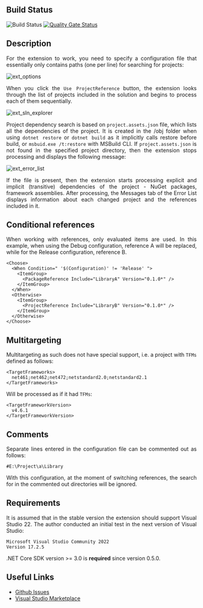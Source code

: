 ## Build Status

![Build Status](https://github.com/0UserName/NuGetSwitcher/actions/workflows/main.yml/badge.svg) [![Quality Gate Status](https://sonarcloud.io/api/project_badges/measure?project=0UserName_NuGetSwitcher&metric=alert_status)](https://sonarcloud.io/dashboard?id=0UserName_NuGetSwitcher)

## Description

<div style="text-align: justify">
For the extension to work, you need to specify a configuration file that essentially only contains paths (one per line) for searching for projects:
</div>

![ext_options](https://user-images.githubusercontent.com/46850587/148584567-ad3d5b06-1a70-486c-9b20-f23ad4b554d4.png)

<div style="text-align: justify">
When you click the <code>Use ProjectReference</code> button, the extension looks through the list of projects included in the solution and begins to process each of them sequentially.
</div>

![ext_sln_explorer](https://user-images.githubusercontent.com/46850587/148584494-a64ccc6d-864c-4267-bdc1-e1ab58995b33.png)

<div style="text-align: justify">
Project dependency search is based on <code>project.assets.json</code> file, which lists all the dependencies of the project. It is created in the /obj folder when using <code>dotnet restore</code> or <code>dotnet build</code> as it implicitly calls restore before build, or <code>msbuid.exe /t:restore</code> with MSBuild CLI. If <code>project.assets.json</code> is not found in the specified project directory, then the extension stops processing and displays the following message:
</div>

![ext_error_list](https://user-images.githubusercontent.com/46850587/148586028-5ed93be8-8ab5-4256-9f00-10af0507e4cd.png)

<div style="text-align: justify">
If the file is present, then the extension starts processing explicit and implicit (transitive) dependencies of the project - NuGet packages, framework assemblies. After processing, the Messages tab of the Error List displays information about each changed project and the references included in it.
</div>

## Conditional references

<div style="text-align: justify">
When working with references, only evaluated items are used. In this example, when using the Debug configuration, reference A will be replaced, while for the Release configuration, reference B.
</div>

```
<Choose>
  <When Condition=" '$(Configuration)' != 'Release' ">
    <ItemGroup>
      <PackageReference Include="LibraryA" Version="0.1.0*" />
    </ItemGroup>
  </When>
  <Otherwise>
    <ItemGroup>
      <ProjectReference Include="LibraryB" Version="0.1.0*" />
    </ItemGroup>
  </Otherwise>
</Choose>
```

## Multitargeting 

<div style="text-align: justify">
Multitargeting as such does not have special support, i.e. a project with <code>TFMs</code> defined as follows:
</div>

```
<TargetFrameworks>
  net461;net462;net472;netstandard2.0;netstandard2.1
</TargetFrameworks>
```

<div style="text-align: justify">
Will be processed as if it had <code>TFMs</code>:
</div>

```
<TargetFrameworkVersion>
  v4.6.1
</TargetFrameworkVersion>
```

## Comments

<div style="text-align: justify">
Separate lines entered in the configuration file can be commented out as follows:
</div>

```
#E:\Project\a\Library
```

<div style="text-align: justify">
With this configuration, at the moment of switching references, the search for in the commented out directories will be ignored.
</div>

## Requirements

<div style="text-align: justify">
It is assumed that in the stable version the extension should support Visual Studio 22. The author conducted an initial test in the next version of Visual Studio:
</div>

```
Microsoft Visual Studio Community 2022
Version 17.2.5
```

<div style="text-align: justify">
.NET Core SDK version >= 3.0 is <b>required</b> since version 0.5.0.
</div>

## Useful Links

 - [Github Issues](https://github.com/0UserName/NuGetSwitcher/issues)
 - [Visual Studio Marketplace](https://marketplace.visualstudio.com/items?itemName=github0UserName.DCB9FB28-5610-4A94-9471-4BF2D0556BC5)
